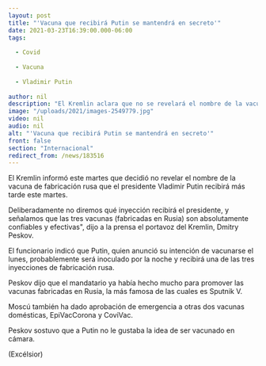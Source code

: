 ```yaml
---
layout: post
title: "'Vacuna que recibirá Putin se mantendrá en secreto'"
date: 2021-03-23T16:39:00.000-06:00
tags:
  
  - Covid
  
  - Vacuna
  
  - Vladimir Putin
  
author: nil
description: "El Kremlin aclara que no se revelará el nombre de la vacuna de fabricación rusa que el presidente Vladimir Putin recibirá más tarde durante la jornada de este martes"
image: "/uploads/2021/images-2549779.jpg"
video: nil
audio: nil
alt: "'Vacuna que recibirá Putin se mantendrá en secreto'"
front: false
section: "Internacional"
redirect_from: /news/183516
---
```


El Kremlin informó este martes que decidió no revelar el nombre de la vacuna de fabricación rusa que el presidente Vladimir Putin recibirá más tarde este martes.

Deliberadamente no diremos qué inyección recibirá el presidente, y señalamos que las tres vacunas (fabricadas en Rusia) son absolutamente confiables y efectivas", dijo a la prensa el portavoz del Kremlin, Dmitry Peskov.

El funcionario indicó que Putin, quien anunció su intención de vacunarse el lunes, probablemente será inoculado por la noche y recibirá una de las tres inyecciones de fabricación rusa.

Peskov dijo que el mandatario ya había hecho mucho para promover las vacunas fabricadas en Rusia, la más famosa de las cuales es Sputnik V.

Moscú también ha dado aprobación de emergencia a otras dos vacunas domésticas, EpiVacCorona y CoviVac.

Peskov sostuvo que a Putin no le gustaba la idea de ser vacunado en cámara.

(Excélsior)